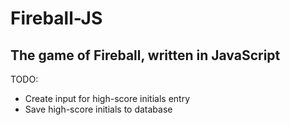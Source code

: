 # Fireball-JS
The game of Fireball, written in JavaScript
---
TODO:
- Create input for high-score initials entry
- Save high-score initials to database
